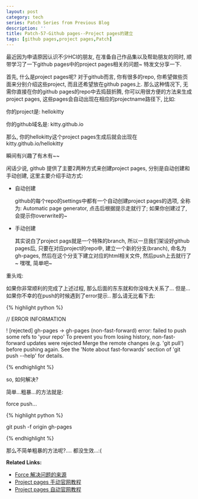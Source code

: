 ```yaml
---
layout: post
category: tech
series: Patch Series from Previous Blog
description: ''
title: Patch-57-Github pages--Project pages的建立
tags: [github pages,project pages,Patch]
---
```


最近因为申请原因认识不少HCI的朋友, 在准备自己作品集以及帮助朋友的同时, 顺带学习了一下github pages中的project pages相关的问题~ 特发文分享一下.

首先, 什么是project pages呢? 对于github而言, 你有很多的repo, 你希望做些页面来分别介绍这些project, 而且还希望放在github pages上. 那么这种情况下, 无需你直接在你的github pages的repo中去捣鼓折腾, 你可以用很方便的方法来生成project pages, 这些pages会自动出现在相应的projectname路径下, 比如: 

你的project是: hellokitty

你的github域名是: kitty.github.io

那么, 你的hellokitty这个project pages生成后就会出现在 kitty.github.io/hellokitty

瞬间有兴趣了有木有~~

闲话少说, github 提供了主要2两种方式来创建project pages, 分别是自动创建和手动创建, 这里主要介绍手动方式:

<ul>
	<li>自动创建
    <p>github的每个repo的settings中都有一个自动创建project pages的选项, 全称为: Automatic page generator, 点击后根据提示走就行了; 如果你创建过了, 会提示你overwrite的~</p>
	</li>
	<li>手动创建
  <p>其实说白了project pags就是一个特殊的branch, 所以一旦我们架设好github pages后, 只要在对应project的repo中, 建立一个新的分支(branch), 命名为gh-pages, 然后在这个分支下建立对应的html相关文件, 然后push上去就行了~ 嘿嘿, 简单吧~</p>
		</li>
</ul>

重头戏:


如果你非常顺利的完成了上述过程, 那么后面的东东就和你没啥大关系了... 但是... 如果你不幸的在push的时候遇到了error提示.. 那么请无比看下去:


{% highlight python %}

// ERROR INFORMATION

! [rejected]        gh-pages -> gh-pages (non-fast-forward)
error: failed to push some refs to 'your repo'
To prevent you from losing history, non-fast-forward updates were rejected
Merge the remote changes (e.g. 'git pull') before pushing again.  See the
'Note about fast-forwards' section of 'git push --help' for details.


{% endhighlight %}


so, 如何解决?

简单...粗暴...的方法就是:

force push...

 
{% highlight python %}

git push -f origin gh-pages


{% endhighlight %}


那么不简单粗暴的方法呢?.... 都没生效...:(


<strong>Related Links:</strong>

<ul>
<li><a href="https://github.com/regebro/die-git-die/blob/master/README.md"> Force 解决问题的来源</a></li>
<li><a href="https://help.github.com/articles/creating-project-pages-manually"> Project pages 手动官网教程</a></li>
<li><a href="https://help.github.com/articles/creating-pages-with-the-automatic-generator"> Project pages 自动官网教程</a></li>
  
</ul>
